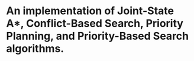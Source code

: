 # An implementation of Joint-State A*, Conflict-Based Search, Priority Planning, and Priority-Based Search algorithms.
